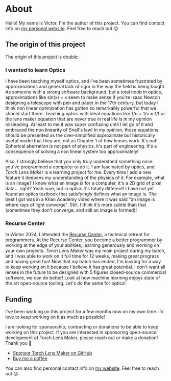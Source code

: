 # About

Hello! My name is Victor, I'm the author of this project. You can find contact
info on [my personal website](https://victorpoughon.fr). Feel free to reach out 😊

## The origin of this project

The origin of this project is double:

### I wanted to learn Optics

I have been teaching myself optics, and I've been sometimes frustrated by
approximations and general lack of rigor in the way the field is being taught.
As someone with a strong software background, but a total noob in optics,
approximations like sin(x) = x seem to make sense if you're Isaac Newton
designing a telescope with pen and paper in the 17th century, but today I think
non linear optimization has gotten so remarkably powerful that we should start
there. Teaching optics with ideal equations like 1/u + 1/v = 1/f or the lens
maker equation that are never true in real life is in my opinion misleading. At
least to me it was super confusing until I let go of it and embraced the non
linearity of Snell's law! In my opinion, those equations should be presented as
the over-simplified approximate but historically useful model that they are, not
as Chapter 1 of how lenses work. It's not! Spherical aberration is not part of
physics, it's part of engineering. It's a consequence of solving a non linear
system too approximately!

Also, I strongly believe that you only truly understand something once
you've programmed a computer to do it. I am fascinated by optics, and _Torch
Lens Maker_ is a learning project for me. Every time I add a new feature it
deepens my understanding of the physics of it. For example, what is an image? I
know what an image is for a computer, it's a 2D grid of pixel data... right?
Yeah sure, but in optics it's totally different! I have not yet found an optics
textbook that satisfyingly defines what an image is. The best I got was in a Khan
Academy video where it was said "an image is where rays of light converge".
Still, I think it's more subtle than that (sometimes they don't converge, and
still an image is formed)!

### Recurse Center

In Winter 2024, I attended the [Recurse Center](https://www.recurse.com/), a
technical retreat for programmers. At the Recurse Center, you become a better
programmer by working at the edge of your abilities, learning generously and
working on your own projects. _Torch Lens Maker_ was my main project during my
batch, and I was able to work on it full time for 12 weeks, making great
progress and having great fun! Now that my batch has ended, I'm looking for a
way to keep working on it because I believe it has great potential. I don't want
all lenses in the future to be designed with 5 figures closed-source commercial
software, we can do better! Look at how machine learning enjoys state of the art
open-source tooling. Let's do the same for optics!

## Funding

I've been working on this project for a few months now on my own time. I'd love
to keep working on it as much as possible!

I am looking for sponsorship, contracting or donations to be able to keep
working on this project. If you are interested in sponsoring open-source
development of Torch Lens Maker, please reach out or make a donation! Thank
you 💚

* [Sponsor Torch Lens Maker on GitHub](https://github.com/sponsors/victorpoughon)
* [Buy me a coffee](https://buymeacoffee.com/victorpoughon)

You can also find personal contact info on [my website](https://victorpoughon.fr/).
Feel free to reach out 😊

